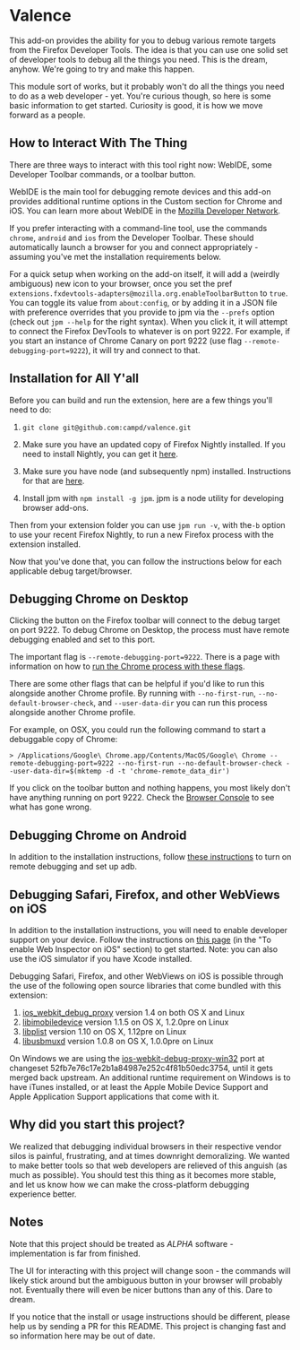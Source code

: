 Valence
=======

This add-on provides the ability for you to debug various remote targets from the Firefox Developer Tools. The idea is that you can use one solid set of developer tools to debug all the things you need. This is the dream, anyhow. We're going to try and make this happen.

This module sort of works, but it probably won't do all the things you need to do as a web developer - yet.  You're curious though, so here is some basic information to get started.  Curiosity is good, it is how we move forward as a people.

How to Interact With The Thing
------------------------------

There are three ways to interact with this tool right now: WebIDE, some Developer Toolbar commands, or a toolbar button.

WebIDE is the main tool for debugging remote devices and this add-on provides additional runtime options in the Custom section for Chrome and iOS. You can learn more about WebIDE in the [Mozilla Developer Network](https://developer.mozilla.org/docs/Tools/WebIDE).

If you prefer interacting with a command-line tool, use the commands `chrome`, `android` and `ios` from the Developer Toolbar. These should automatically launch a browser for you and connect appropriately - assuming you've met the installation requirements below.

For a quick setup when working on the add-on itself, it will add a (weirdly ambiguous) new icon to your browser, once you set the pref `extensions.fxdevtools-adapters@mozilla.org.enableToolbarButton` to `true`. You can toggle its value from `about:config`, or by adding it in a JSON file with preference overrides that you provide to jpm via the `--prefs` option (check out `jpm --help` for the right syntax). When you click it, it will attempt to connect the Firefox DevTools to whatever is on port 9222. For example, if you start an instance of Chrome Canary on port 9222 (use flag `--remote-debugging-port=9222`), it will try and connect to that.


Installation for All Y'all
------------------

Before you can build and run the extension, here are a few things you'll need to do:

1. `git clone git@github.com:campd/valence.git`

2. Make sure you have an updated copy of Firefox Nightly installed. If you need to install Nightly, you can get it [here](https://nightly.mozilla.org/).

3. Make sure you have node (and subsequently npm) installed. Instructions for that are [here](http://nodejs.org/download/).

4. Install jpm with `npm install -g jpm`. jpm is a node utility for developing browser add-ons.

Then from your extension folder you can use `jpm run -v`, with the`-b` option to use your recent Firefox Nightly, to run a new Firefox process with the extension installed.

Now that you've done that, you can follow the instructions below for each applicable debug target/browser.


Debugging Chrome on Desktop
-----------------

Clicking the button on the Firefox toolbar will connect to the debug target on port 9222.  To debug Chrome on Desktop, the process must have remote debugging enabled and set to this port.

The important flag is `--remote-debugging-port=9222`.  There is a page with information on how to [run the Chrome process with these flags](http://www.chromium.org/developers/how-tos/run-chromium-with-flags).

There are some other flags that can be helpful if you'd like to run this alongside another Chrome profile.  By running with `--no-first-run`, `--no-default-browser-check`, and `--user-data-dir` you can run this process alongside another Chrome profile.

For example, on OSX, you could run the following command to start a debuggable copy of Chrome:

    > /Applications/Google\ Chrome.app/Contents/MacOS/Google\ Chrome --remote-debugging-port=9222 --no-first-run --no-default-browser-check --user-data-dir=$(mktemp -d -t 'chrome-remote_data_dir')

If you click on the toolbar button and nothing happens, you most likely don't have anything running on port 9222.  Check the [Browser Console](https://developer.mozilla.org/docs/Tools/Browser_Console) to see what has gone wrong.

Debugging Chrome on Android
-----------------

In addition to the installation instructions, follow [these instructions](https://developer.chrome.com/devtools/docs/remote-debugging-legacy) to turn on remote debugging and set up adb.

Debugging Safari, Firefox, and other WebViews on iOS
-------------

In addition to the installation instructions, you will need to enable developer support on your device. Follow the instructions on [this page](https://developer.apple.com/library/mac/documentation/AppleApplications/Conceptual/Safari_Developer_Guide/GettingStarted/GettingStarted.html) (in the "To enable Web Inspector on iOS" section) to get started.  Note: you can also use the iOS simulator if you have Xcode installed.

Debugging Safari, Firefox, and other WebViews on iOS is possible through the use of the following open source libraries that come bundled with this extension:

1. [ios_webkit_debug_proxy](https://github.com/google/ios-webkit-debug-proxy) version 1.4 on both OS X and Linux
2. [libimobiledevice](https://github.com/libimobiledevice/libimobiledevice) version 1.1.5 on OS X, 1.2.0pre on Linux
3. [libplist](https://github.com/libimobiledevice/libplist) version 1.10 on OS X, 1.12pre on Linux
4. [libusbmuxd](https://github.com/libimobiledevice/libusbmuxd) version 1.0.8 on OS X, 1.0.0pre on Linux

On Windows we are using the [ios-webkit-debug-proxy-win32](https://github.com/artygus/ios-webkit-debug-proxy-win32) port at changeset 52fb7e76c17e2b1a84987e252c4f81b50edc3754, until it gets merged back upstream. An additional runtime requirement on Windows is to have iTunes installed, or at least the Apple Mobile Device Support and Apple Application Support applications that come with it.

Why did you start this project?
-------------------------------

We realized that debugging individual browsers in their respective vendor silos is painful, frustrating, and at times downright demoralizing. We wanted to make better tools so that web developers are relieved of this anguish (as much as possible). You should test this thing as it becomes more stable, and let us know how we can make the cross-platform debugging experience better.

Notes
-----

Note that this project should be treated as _ALPHA_ software - implementation is far from finished.

The UI for interacting with this project will change soon - the commands will likely stick around but the ambiguous button in your browser will probably not. Eventually there will even be nicer buttons than any of this. Dare to dream.

If you notice that the install or usage instructions should be different, please help us by sending a PR for this README. This project is changing fast and so information here may be out of date.
